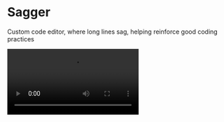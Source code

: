 # Sagger

Custom code editor, where long lines sag, helping reinforce good coding practices

<video src='https://github.com/user-attachments/assets/5fac3370-e92f-49e4-b15b-3f7af9e65c25' />

## Goals

Sag Styles

- [ ] "Hanging end"
- [ ] "Droop"

Linting

- [ ] Long lines eventually "break"

## Setup

Create the virtual environment

```
python -m venv .venv
```

Activate the virtual environment

```
source .venv/bin/activate
```

Upgrade pip (optional)

```
pip install --upgrade pip
```

Install dependencies

```
pip install -r requirements_raw.txt
```

When adding new dependencies, add them to a new line in requirements_raw.txt

To inspect dependency versions, you can do:

```
pip freeze > requirements.txt
```

To enforce linting rules:

```
python -m black .
```

Import cleanup
```
autoflake --in-place --remove-all-unused-imports --recursive .
```
